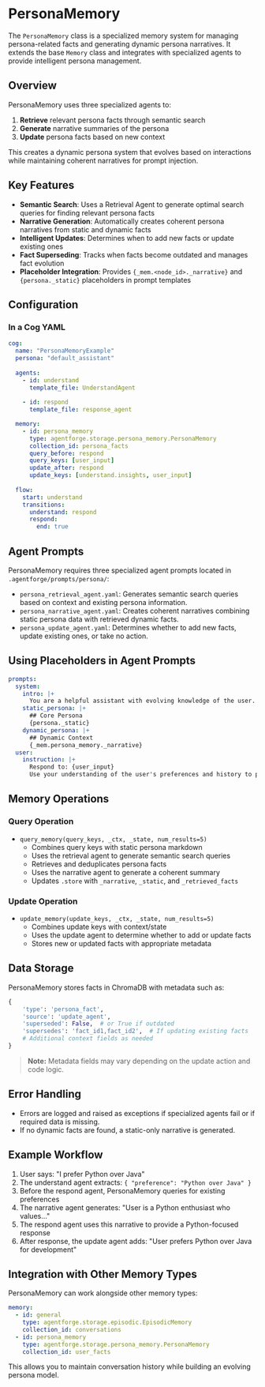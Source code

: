 # PersonaMemory

The `PersonaMemory` class is a specialized memory system for managing persona-related facts and generating dynamic persona narratives. It extends the base `Memory` class and integrates with specialized agents to provide intelligent persona management.

## Overview

PersonaMemory uses three specialized agents to:
1. **Retrieve** relevant persona facts through semantic search
2. **Generate** narrative summaries of the persona
3. **Update** persona facts based on new context

This creates a dynamic persona system that evolves based on interactions while maintaining coherent narratives for prompt injection.

## Key Features

- **Semantic Search**: Uses a Retrieval Agent to generate optimal search queries for finding relevant persona facts
- **Narrative Generation**: Automatically creates coherent persona narratives from static and dynamic facts
- **Intelligent Updates**: Determines when to add new facts or update existing ones
- **Fact Superseding**: Tracks when facts become outdated and manages fact evolution
- **Placeholder Integration**: Provides `{_mem.<node_id>._narrative}` and `{persona._static}` placeholders in prompt templates

## Configuration

### In a Cog YAML

```yaml
cog:
  name: "PersonaMemoryExample"
  persona: "default_assistant"
  
  agents:
    - id: understand
      template_file: UnderstandAgent
      
    - id: respond
      template_file: response_agent

  memory:
    - id: persona_memory
      type: agentforge.storage.persona_memory.PersonaMemory
      collection_id: persona_facts
      query_before: respond
      query_keys: [user_input]
      update_after: respond
      update_keys: [understand.insights, user_input]
      
  flow:
    start: understand
    transitions:
      understand: respond
      respond:
        end: true
```

## Agent Prompts

PersonaMemory requires three specialized agent prompts located in `.agentforge/prompts/persona/`:
- `persona_retrieval_agent.yaml`: Generates semantic search queries based on context and existing persona information.
- `persona_narrative_agent.yaml`: Creates coherent narratives combining static persona data with retrieved dynamic facts.
- `persona_update_agent.yaml`: Determines whether to add new facts, update existing ones, or take no action.

## Using Placeholders in Agent Prompts

```yaml
prompts:
  system:
    intro: |+
      You are a helpful assistant with evolving knowledge of the user.
    static_persona: |+
      ## Core Persona
      {persona._static}
    dynamic_persona: |+
      ## Dynamic Context
      {_mem.persona_memory._narrative}
  user:
    instruction: |+
      Respond to: {user_input}
      Use your understanding of the user's preferences and history to provide a personalized response.
```

## Memory Operations

### Query Operation

- `query_memory(query_keys, _ctx, _state, num_results=5)`
  - Combines query keys with static persona markdown
  - Uses the retrieval agent to generate semantic search queries
  - Retrieves and deduplicates persona facts
  - Uses the narrative agent to generate a coherent summary
  - Updates `.store` with `_narrative`, `_static`, and `_retrieved_facts`

### Update Operation

- `update_memory(update_keys, _ctx, _state, num_results=5)`
  - Combines update keys with context/state
  - Uses the update agent to determine whether to add or update facts
  - Stores new or updated facts with appropriate metadata

## Data Storage

PersonaMemory stores facts in ChromaDB with metadata such as:
```python
{
    'type': 'persona_fact',
    'source': 'update_agent',
    'superseded': False,  # or True if outdated
    'supersedes': 'fact_id1,fact_id2',  # If updating existing facts
    # Additional context fields as needed
}
```
> **Note:** Metadata fields may vary depending on the update action and code logic.

## Error Handling

- Errors are logged and raised as exceptions if specialized agents fail or if required data is missing.
- If no dynamic facts are found, a static-only narrative is generated.

## Example Workflow

1. User says: "I prefer Python over Java"
2. The understand agent extracts: `{ "preference": "Python over Java" }`
3. Before the respond agent, PersonaMemory queries for existing preferences
4. The narrative agent generates: "User is a Python enthusiast who values..."
5. The respond agent uses this narrative to provide a Python-focused response
6. After response, the update agent adds: "User prefers Python over Java for development"

## Integration with Other Memory Types

PersonaMemory can work alongside other memory types:

```yaml
memory:
  - id: general
    type: agentforge.storage.episodic.EpisodicMemory
    collection_id: conversations
  - id: persona_memory
    type: agentforge.storage.persona_memory.PersonaMemory
    collection_id: user_facts
```

This allows you to maintain conversation history while building an evolving persona model. 